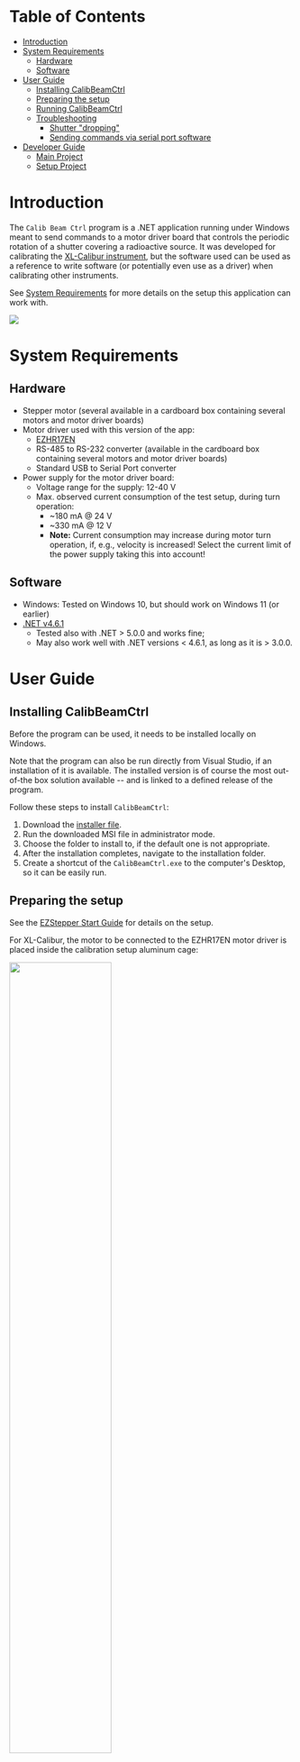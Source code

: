 # Table of Contents

- [Introduction](#introduction)
- [System Requirements](#system-requirements)
  * [Hardware](#hardware)
  * [Software](#software)
- [User Guide](#user-guide)
  * [Installing CalibBeamCtrl](#installing-calibbeamctrl)
  * [Preparing the setup](#preparing-the-setup)
  * [Running CalibBeamCtrl](#running-calibbeamctrl)
  * [Troubleshooting](#troubleshooting)
    + [Shutter "dropping"](#shutter-dropping)
    + [Sending commands via serial port software](#sending-commands-via-serial-port-software)
- [Developer Guide](#developer-guide)
  * [Main Project](#main-project)
  * [Setup Project](#setup-project)

# Introduction

The `Calib Beam Ctrl` program is a .NET application running under Windows
meant to send commands to a motor driver board that controls the periodic
rotation of a shutter covering a radioactive source. It was developed for
calibrating the [XL-Calibur instrument](https://sites.wustl.edu/xlcal/home/),
but the software used can be used as a reference to write software (or 
potentially even use as a driver) when calibrating other instruments.

See [System Requirements](#system-requirements) for more details on the setup
this application can work with.

<img src="images/CalibBeamCtrl.PNG">

# System Requirements

## Hardware
- Stepper motor (several available in a cardboard box containing several
  motors and motor driver boards)
- Motor driver used with this version of the app:
  - [EZHR17EN](http://www.allmotion.com/EZHR17ENDescription.htm)
  - RS-485 to RS-232 converter (available in the cardboard box containing
    several motors and motor driver boards)
  - Standard USB to Serial Port converter
- Power supply for the motor driver board:
  - Voltage range for the supply: 12-40 V
  - Max. observed current consumption of the test setup, during turn operation:
    - ~180 mA @ 24 V
    - ~330 mA @ 12 V
    - **Note:** Current consumption may increase during motor turn operation,
      if, e.g., velocity is increased! Select the current limit of the power
      supply taking this into account!

## Software
- Windows: Tested on Windows 10, but should work on Windows 11 (or earlier)
- [.NET v4.6.1](https://dotnet.microsoft.com/en-us/download/dotnet-framework/net461)
  - Tested also with .NET > 5.0.0 and works fine;
  - May also work well with .NET versions < 4.6.1, as long as it is > 3.0.0.

# User Guide

## Installing CalibBeamCtrl

Before the program can be used, it needs to be installed locally on Windows.

Note that the program can also be run directly from Visual Studio, if an
installation of it is available. The installed version is of course the
most out-of-the box solution available -- and is linked to a defined release
of the program.

Follow these steps to install `CalibBeamCtrl`:

1. Download the [installer file](https://www.dropbox.com/s/qovgwud9kwxqwqf/CalibBeamCtrl.msi?dl=0).
2. Run the downloaded MSI file in administrator mode.
4. Choose the folder to install to, if the default one is not appropriate.
5. After the installation completes, navigate to the installation folder.
6. Create a shortcut of the `CalibBeamCtrl.exe` to the computer's Desktop,
   so it can be easily run.

## Preparing the setup

See the [EZStepper Start Guide](http://www.allmotion.com/New%20PDF's/EZ17_23/EZ_17_23%20EZ%20Start.pdf)
for details on the setup.

For XL-Calibur, the motor to be connected to the EZHR17EN motor driver is
placed inside the calibration setup aluminum cage:

<img src="images/CalibSetup.jpg" width="60%">

## Running CalibBeamCtrl

1. Apply power to the calibration setup, either from the wall-wart power supply
   or the bench-top power supply.
   - **Note:** The EZHR17EN motor driver should be powered with between 12 V and
     40 V! Ensure the power supply can provide at least 2 A of power, the motor
     alone needs about 600 mA!
2. Start the `CalibBeamCtrl` program, e.g., using the Desktop shortcut.
3. Click the **COM Port** drop-down, select the port of the USB to Serial converter
   attached to the EZStepper motor driver and click the **Open** button.

   <img src="images/CalibBeamCtrl-OpenPort.PNG">
       
   - **Note:** Perform the following steps if there are multiple COM ports and you
     do not know which port is connected to the EZStepper:
     - Click the drop-down;
     - Grab a glance of which ports appear in the list of COM ports;
     - Disconnect the USB to Serial converter of the EZStepper motor driver;
     - Click the drop-down again;
     - A COM port should have dissapeared;
     - Re-connect the USB to Serial converter;
     - Click the drop-down again;
     - A new COM port should have appeared. This is the COM port of the EZStepper.

4. Confirm that the connection status lights green:

   <img src="images/CalibBeamCtrl-ConnOpen.PNG">

5. If you wish to have a log of the steps performed by the program, use the
   check-box under the **Log File** group and the **New...** button to create a new
   log file, or the **Open...** button to open an existing file. In both cases,
   a window opens to select the file to be written to. The file selected is open in
   _append_ mode, i.e., contents will be added to the end of the file.
   
   <img src="images/CalibBeamCtrl-Logfile.PNG">
   
6. Looking _into_ the shutter, calculate the approximate number of degrees it needs
   to rotate clockwise (right) so that it covers the radioactive source:
   
   <img src="images/CalibSetupStartup.jpg" width="60%">
   
7. Type in the angle in degrees in the rotation angle control and click the
   **Rotate >>** button:
   
   <img src="images/CalibBeamCtrl-RotationControls.PNG">
   
8. Tweak the position using the rotation controls until a vertical position
   for the shutter has been found, where it covers the radioactive source:
   
   <img src="images/CalibSetupVertical.jpg" width="60%">
   
   - Notes:
     - The **Rotate <<** button is enabled and can be used after the
       motor has been rotated clockwise at least once. Should the rotation
       previously configure go beyound the vertical position, you can rotate
       the shutter counter-clockwise too.
     - The **Stop** button under **Configure Motor Positions** can also be used
       to stop the motor mid-motion.

9. Once the vertical position of the shutter has been found, click the
   **Set zero position (vertical)** button:
   
   <img src="images/CalibBeamCtrl-SetZeroPos.PNG">

10. Use the controls under the **Calibration Beam** group to select shutter _on_
    and _off_ times. You can configure number of minutes and seconds as desired:
   
    <img src="images/CalibBeamCtrl-BeamCtrl.PNG">
   
    - Notes:
      - The TAB key on the keyboard can be used to quickly switch between
        controls;
      - The minimum time that the shutter can be both _on_ or _off_ is 10
        seconds; 

11. Click the **Start** button to start the motor control. The **Start** button
    changes into the **Stop** button and the program starts counting the
    selected _off_ time. The progress bar will show the percentage of time
    elapsed:
    
    <img src="images/CalibBeamCtrl-RunningBeamOff.PNG">

12. After the _off_ time you selected elapses, the shutter moves 90 degrees
    clockwise to expose the radioactive source. The beam status label also
    colors green to indicate the beam is _on_ (shutter is _off_). The program
    will count the _on_ time before moving the shutter to the _off_ (beam
    _on_) position. The progress bar will again show the percentage of time
    elapsed in the progress bar:
    
    <img src="images/CalibBeamCtrl-RunningBeamOn.PNG">
    
13. After you are done with the calibration, hit the **Stop** button under
    **Calibration Beam** to stop the motor control.
    
**NOTE:** If you intend to run the motor control again, make sure the shutter is
vertical (covering the radioactive source) and click
**Set zero position (vertical)** before re-starting the motor control.

## Troubleshooting

### Shutter "dropping"

Cases have been observed of the motor controller losing control of the motor's
position ("dropping" the shutter). This is understood to be due to the motor
control velocity being too high, but it can also be that the weight
distribution is not tolerable by the motor controller.

The steps to perform in case this problem appears are:

1. After the shutter has finished spinning, set the zero position using
   the button under **Configure Motor Positions**.
2. Rotate it again to the vertical (zero position) using the rotate
   clockwise and counter-clockwise buttons, as applicable.
3. Set the motor's zero position again using the button.
4. If the motor "drops" again, decrease the velocity via the control
   under **Configure Motor Positions**.
   
   <img src="images/CalibBeamCtrl-Velocity.PNG">
   
   - Notes:
     - Too low velocity values will result in the motor controller not
       being able to move the shutter at all
     - A good value to try first is **4000**. After this, you can try
       increasing if you like, but there is no great difference between
       hundreds of velocity units.
     - The unit for velocity is motor microsteps per second -- very
       abstract.

### Sending commands via serial port software

If worse comes to worst, you can always try to manually control the
motor controller. The `CalibBeamCtrl` program essentially sends the
commands one can send via serial port software to achieve the motor
control.

The command set for the EZStepper motor driver can be found
at this link:
- http://www.allmotion.com/PDF_Datasheets/Command_Set_EZHR17EN.pdf

Notes:
- Ensure you enable character echoing on the serial port software,
  so you get feedback of the characters sent to the EZStepper. The
  EZStepper itself does no echoing of characters it receives.
- The baud rate for communication is **9600 baud**.
- The EZHR17EN is a bit weird in its behaviour: Although the
  firmware version is listed to be **3.85**, it seems
  to accept some commands that are only available in later versions,
  according to the command set linked above, but some of the
  commands of later versions are not available on the EZStepper.

To use [TeraTerm](https://tera-term.en.lo4d.com/windows) for sending
commands to the motor driver:

1. Make sure that the USB to Serial converter attached to the
   EZStepper motor controller is connected to the PC and that no
   other programs use this serial port (e.g., click the **Close**
   button under `CalibBeamCtrl` if it has the port open).
2. Open TeraTerm. In the prompt that appears, select the **Serial**
   radio button and use the drop-down to select the port of the
   EZStepper motor driver.
3. Click **OK** to connect to the port.
4. In the TeraTerm window, click the **Setup > Terminal...** menu
   item.
5. Tick the **Local echo** checkbox to enable the echoing of
   characters sent to the EZStepper.
   
   <img src="images/TeraTerm-LocalEcho.PNG">

6. Type the following command to get the firmware version of the
   EZStepper:
   
   ```/1&<CR>```
   
   - **Note:** `<CR>` is the carriage return character. This
     basically means "hit Enter on your keyboard".
     
   <img src="images/TeraTerm-FirmwareCmd.PNG">
   
7. Configure the encoder ration via the following command:
   
   ```/1aE64000R<CR>```
   
   - **Notes:**
     - `aE` is the "set encoder ratio" command. This is one of
       the commands that _does not appear_ in the Command Set
       document linked above and according to the document
       should not work with this version of the firmware.
       Abstractly enough, though, it does. The command is
       described in Appendix 8 of the Command Set document.
     - The _64000_ value is obtained as follows:
       - The motor we have is the
         [3509V-18](https://www.dropbox.com/s/tcauprjd3846ymo/3509V-motor-datasheet.pdf?dl=0),
         a 0.9 degree step motor, i.e., 400 turns per full
         360-degree rotation;
       - The motor driver starts at default at 256 microsteps
         per step (can be configured via the `j` command)
       - The encoder we have is an E2 relative optical
         encoder with 400 cycles per revolution and
         1600 pulses per revoltion (4 pulses for every
         cycle);
       - Substitute the above values into the formula
         in Appendix 8 of the Command Set document and:
         
         _aE = ((400x256))/1600 x 1000 = 64000_
     - After the `aE` command is sent, the motor driver
       expects encoder ticks instead of motor microsteps
       as the argument for the `P`, `D` and `A` commands
       (and maybe others too).
         
8. Configure the velocity to `5000` microsteps per second
   by sending the EZStepper the following command:
   
   ```/1V5000R<CR>```
   
   - **Note:** Although the Command Set document states
     that the velocity `V` command should be sent in
     encoder ticks rather than microsteps per second once
     the `aE` command has been sent, this is not the case.
   
9. Rotate the motor 90 degrees in the _positive_
   direction, _clockwise_ when looking _into_ the shutter,
   by using the `P` command as follows:
   
   ```/1P400R<CR>```
   
   - **Notes:**
     - _400/1600 = 1/4 * 360 deg. = 90 deg._
     - General formula for calculating degrees to encoder
       ticks is:
       
       _1600 * angle/360_

10. Rotate the motor 45 degrees in the _negative_ direction,
    i.e., _counter-clockwise_ when looking _into_ the
    shutter, by sending the following command:
    
    ```/1D200R<CR>```
    
    - **Notes:**
      - _200/1600 = 1/8 * 360 deg. = 45 deg._
      - Because of the way in which the motor driver works,
        you can not turn the motor negative to more than 0
        degrees. That is to say, you cannot use the `D`
        command past the motor's zero position, as
        interpreted/tracked by the motor driver.

11. Use the `P` and `D` commands to set the shutter
    vertical. The `A` command can also be used to set
    an absolute position, e.g.:
    
    ```/1A2000R<CR>```
    
    - **Notes:**
      - This moves the motor more than one revolution
      - The `A` command can not be used with negative
        numbers with our firmware version, e.g.
        `/1A-500R<CR>` does not work.

12. **(Optional)** Terminate a motor movement by the
    `T` command:
    
    ```/1TR<CR>```
    
    - **Note:** Even though the Command Set document
      states the `T` command should not be followed by
      an `R` ("execute") command, the motor driver has
      been observed once to not take the `T` command
      without it being followed by the `R` command!
      
13. Once the vertical position has been found, use
    the "set zero position" command, `z`:
    
    ```/1z0R<CR>```
    
    - **Notes:**
      - This is a _non-capital_ `z`. The capital `Z`
        command turns the motor to what it thinks is
        its zero position, which for some reason does
        not necessarily take into account the encoder
        value.
      - The `0` argument to the `z` command tells the
        motor driver this is the motor's zero position.
        If you were to send `/1z400R<CR>` instead, it
        would tell the motor driver this is the motor's
        400-encoder count position, i.e. 90 degrees.

To additionally try out the abstract-ness of the motor
control driver, here is the process to to confirm that
the "enable position correction" command does not work:

14. Set the EZStepper in the position correction mode by
    issuing the `n8` command:
    
    ```/1n8R<CR>```
    
15. Now, in theory, the motor should turn itself back to
    the motor encoder position it was previously at, so
    let's set its zero position, whatever it is:
    
    ```/1z0R<CR>```
    
16. Move it 90 degrees positive:

    ```/1P400R<CR>```
    
17. Now, _manually_ move the shutter and observe the
    motor control... not doing anything. Were the
    position correction mode to work, the motor should
    have been moved until the motor controller reads the
    correct position from the quadrature encoder.

# Developer Guide

The solution

The `CalibBeamCtrl` program is developed in C# using .NET and
Visual Studio (VS). Both VS 2017 and 2019 have been used
interchangeably during development, so either can work, as can
most likely newer versions of Visual Studio.

- [Download VS 2019 from here](https://docs.microsoft.com/en-us/visualstudio/releases/2019/release-notes)

The VS solution of the program comprises two projects:

- The [main project](#main-project), consisting of the actual
  C# code that is compiled to run the UI shown in the
  sections above
- The [setup project](#setup-project), which is
  used to create the MSI installer file that can be used
  to install the program on a system without having to install
  VS or compile the software.

## Main Project

The main file of the project is `MainForm.cs`. The UI was
designed using the VS Designer, which generates the code
pertaining to UI elements in the file `MainForm.Designer.cs`.

The event handlers within `MainForm.cs` are organized from
top to bottom according to the UI elements, i.e., the event
handler for the COM port drop-down is towards the top, followed
by the event handler for the open port button, followed by
event handlers for the logfile controls, etc.

Event handlers are named according to VS naming conventions:

`<controlName>_<Event>`

Example: `btnRotateCW_Click`

- **Tip:** You can use the function list drop-down in VS to
  navigate to a certain function. Once you've clicked the
  drop-down and moved the mouse inside the list, you can even
  start typing to jump to certain functions.

  <img src="images/VS-FcnDropDown.PNG">
  
To compile and run the project:

1. Select a run configuration, either **Release** or **Debug**
   (**Debug** offers the capability of setting breakpoints);
2. Press the **Start** ("_play_") button.

<img src="images/VS-RunningCode.png">

## Setup Project

The setup project is used to create the `CalibBeamCtrl.msi`
installer file that users can download from the
[XL-Calibur KTH Dropbox](https://www.dropbox.com/s/qovgwud9kwxqwqf/CalibBeamCtrl.msi?dl=0).

The process for creating the setup project was:

1. Right-click the solution in the VS Solution Explorer.
2. Select **Add > New Project...**

   <img src="images/VS-AddNewProject.png">

3. In the window that appears, expand the **Other Projects**
   item in the list to the left side of the window and select
   **Setup Project**.
   
   <img src="images/VS-SetupProject.PNG">

4. Give the project a name in the text box at the bottom (in
   our case, I gave it the simple name "_Setup_")
5. Open up the VS Configuration Manager by selecting the
   **Build > Configuration Management...** menu item.
6. In the Configuration Manager window that appears, make
   sure the target project of the installer (here,
   `CalibBeamCtrl`) is set to build in _Release_ mode and
   that the _Build_ checkbox is ticked.
   
   <img src="images/VS-ConfigMgr.PNG">
   
7. Right-click the new setup project and click
   **Add > Project Output...**
   
   <img src="images/VS-AddProjectOutput.png">

8. In the window that appears, make sure the main project
   whose output should be included in the installer
   (here, `CalibBeamCtrl`) is selected, with the _Configuration_
   drop-down set to **(Active)** and click **OK**.
   
   <img src="images/VS-AddProjectOutputWindow.PNG">

9. Right-click any potentially unnecessary DLLs from the list
   of _Detected Dependencies_ in the Solution Explorer and select
   **Exclude** to ensure unnecessary DLLs do not appear in the
   installation folder.

   <img src="images/VS-ExcludeDLL.png">

10. Double-click the **Primary output from _<ProjectName>_** in the
    setup project, select the Application Folder and add any files,
    such as icons (`xlcalibur.ico` in our case), to be copied over
    to the application folder once the program has been installed.
   
    <img src="images/VS-AddIcon.PNG">
   
11. Select the setup project in the Solution Explorer and fill in
    the relevant properties in the properties pane:
    - _Product name_: Set to `CalibBeamCtrl`
    - _Manufacturer_: I set this to `KTH`, but anything can be
      added here. Usually the company name.
      - **Note:** This field can _not_ be left empty!
    - _Author_ -- optional
    - _Description_ -- optional

12. Right-click the setup project and click **Properties**.
13. In the properties window that appears, rename the output
    MSI file to something relevant, e.g., `CalibBeamCtrl.msi`:
    
    <img src="images/VS-SetupProjectProperties.PNG">
    
14. Right-click the setup project and click **Build**.
15. Navigate to the _Release_ folder and double-click the
    generated MSI file to install the program to your hard
    drive.
16. Test that the program works.
17. Once the program and installer has been verified to work
    correctly, copy the MSI file to a shareable location,
    such as Dropbox in the case above.

To release a new version of the program and update the
setup file:

1. Right-click the main project (here, `CalibBeamCtrl`)
   and click **Properties**.
2. In the project properties window that appears, under
   the _Application_ menu, select **Assembly Information...**.
3. Update the information under this window as needed,
   but more importantly, increment the _Assembly version_.
4. Back in the Solution Explorer, select the setup project
   and update the _Version_ property in its properties pane.
  
   <img src="images/VS-SetupProjectVersion.PNG">

5. _(Optional)_ Right-click the setup project, click
   **Properties** and update the name of the MSI file to be
   created if the version number of the new program should
   appear in the MSI file, e.g., `CalibBeamCtrl-v2.0.0.msi`.
6. Right-click the setup project and click **Build** to
    build the setup project.
7. Try installing the program via the MSI file (or
    _right-click > Install_ in the VS Solution Explorer)
8. Confirm the installed program works correctly.
9. (Optional) Create a new tag under git with the new
   release number, e.g.:
 
   `git tag -a 2.0.0`
